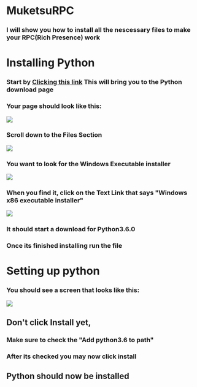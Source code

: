 # MuketsuRPC

### I will show you how to install all the nescessary files to make your RPC(Rich Presence) work

# Installing Python

### Start by [Clicking this link](https://www.python.org/downloads/release/python-360/) This will bring you to the Python download page

### Your page should look like this:

![](https://cdn.discordapp.com/attachments/704884723578830868/857539288353865738/unknown.png)

### Scroll down to the **Files** Section

![](https://user-images.githubusercontent.com/34312571/123231158-f3359700-d4a5-11eb-9844-72168db0bffa.png)

### You want to look for the Windows Executable installer 

![](https://user-images.githubusercontent.com/34312571/123231545-4c052f80-d4a6-11eb-9bd0-f66a1c3af247.png)

### When you find it, click on the Text Link that says "Windows x86 executable installer"

![](https://user-images.githubusercontent.com/34312571/123231846-94245200-d4a6-11eb-9562-44cd796b8414.png)

### It should start a download for Python3.6.0

### Once its finished installing run the file

# Setting up python

### You should see a screen that looks like this:

![](https://user-images.githubusercontent.com/34312571/123232178-e49baf80-d4a6-11eb-9360-7c13f6b46ff5.png)

## Don't click Install yet,

### Make sure to check the "Add python3.6 to path"

### After its checked you may now click install

## Python should now be installed



